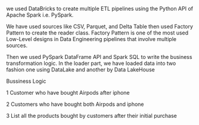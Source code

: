 we used DataBricks to create multiple ETL pipelines using the Python API of Apache Spark i.e. PySpark.

We have used sources like CSV, Parquet, and Delta Table then used Factory Pattern to create the reader class. Factory Pattern is one of the most used Low-Level designs in Data Engineering pipelines that involve multiple sources.

Then we used PySpark DataFrame API and Spark SQL to write the business transformation logic. In the loader part, we have loaded data into two fashion one using DataLake and another by Data LakeHouse

Bussiness Logic 

1 Customer who have bought Airpods after iphone

2 Customers who have bought both Airpods and iphone

3 List all the products bought by customers after their initial purchase
